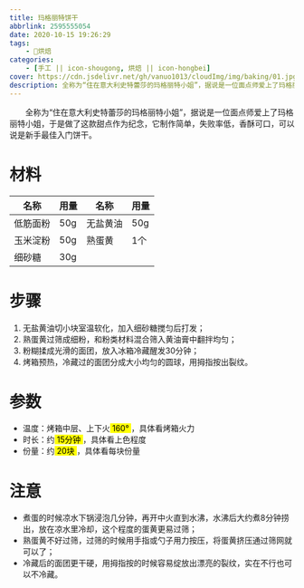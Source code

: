 ```yaml
---
title: 玛格丽特饼干
abbrlink: 2595555054
date: 2020-10-15 19:26:29
tags:
    - 🍰烘焙
categories:
    - [手工 || icon-shougong, 烘焙 || icon-hongbei]
cover: https://cdn.jsdelivr.net/gh/vanuo1013/cloudImg/img/baking/01.jpg
description: 全称为“住在意大利史特蕾莎的玛格丽特小姐”，据说是一位面点师爱上了玛格丽特小姐，于是做了这款甜点作为纪念，它制作简单，失败率低，香酥可口，可以说是新手最佳入门饼干。
---
```


　　全称为“住在意大利史特蕾莎的玛格丽特小姐”，据说是一位面点师爱上了玛格丽特小姐，于是做了这款甜点作为纪念，它制作简单，失败率低，香酥可口，可以说是新手最佳入门饼干。



# 材料

| 名称     | 用量 | 名称     | 用量 |
| -------- | ---- | -------- | ---- |
| 低筋面粉 | 50g  | 无盐黄油 | 50g  |
| 玉米淀粉 | 50g  | 熟蛋黄   | 1个  |
| 细砂糖   | 30g  |          |      |



# 步骤

1. 无盐黄油切小块室温软化，加入细砂糖搅匀后打发；
2. 熟蛋黄过筛成细粉，和粉类材料混合筛入黄油膏中翻拌均匀；
3. 粉糊揉成光滑的面团，放入冰箱冷藏醒发30分钟；
4. 烤箱预热，冷藏过的面团分成大小均匀的圆球，用拇指按出裂纹。



# 参数

+ 温度：烤箱中层、上下火<mark> 160° </mark>，具体看烤箱火力
+ 时长：约<mark> 15分钟 </mark>，具体看上色程度
+ 份量：约<mark> 20块 </mark>，具体看每块份量



# 注意

- 煮蛋的时候凉水下锅浸泡几分钟，再开中火直到水沸，水沸后大约煮8分钟捞出，放在凉水里冷却，这个程度的蛋黄更易过筛；
- 熟蛋黄不好过筛，过筛的时候用手指或勺子用力按压，将蛋黄挤压通过筛网就可以了；
- 冷藏后的面团更干硬，用拇指按的时候容易绽放出漂亮的裂纹，实在不行也可以不冷藏。